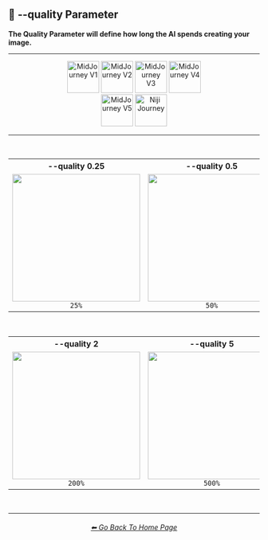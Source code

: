 <h2>💎 --quality Parameter</h2>
<b>The Quality Parameter will define how long the AI spends creating your image.</b>
<br>

<hr><!--------------->

<div align="center">

[<img src="./Images/Repo_Parts/Buttons/Version_Buttons/button_version_V1_inactive.webp?raw=true" alt="MidJourney V1" height="64" />](F://GitHubRepo/MidJourney-Styles-and-Keywords-Reference/Pages/MJ_V1/Comparison_Pages/Parameters/Quality_Comparison.md)
[<img src="./Images/Repo_Parts/Buttons/Version_Buttons/button_version_V2_inactive.webp?raw=true" alt="MidJourney V2" height="64" />](F://GitHubRepo/MidJourney-Styles-and-Keywords-Reference/Pages/MJ_V2/Comparison_Pages/Parameters/Quality_Comparison.md)
[<img src="./Images/Repo_Parts/Buttons/Version_Buttons/button_version_V3_inactive.webp?raw=true" alt="MidJourney V3" height="64" />](F://GitHubRepo/MidJourney-Styles-and-Keywords-Reference/Pages/MJ_V3/Comparison_Pages/Parameters/Quality_Comparison.md)
[<img src="./Images/Repo_Parts/Buttons/Version_Buttons/button_version_V4_inactive.webp?raw=true" alt="MidJourney V4" height="64" />](F://GitHubRepo/MidJourney-Styles-and-Keywords-Reference/Pages/MJ_V4/Comparison_Pages/Parameters/Quality_Comparison/Quality_Comparison.md)
<br>
[<img src="./Images/Repo_Parts/Buttons/Version_Buttons/button_version_V5_Alpha_active_half.webp?raw=true" alt="MidJourney V5" height="64" />](F://GitHubRepo/MidJourney-Styles-and-Keywords-Reference/Pages/MJ_V5/Comparison_Pages/Parameters/Quality_Comparison.md)
[<img src="./Images/Repo_Parts/Buttons/Version_Buttons/button_version_niji_inactive_half.webp?raw=true" alt="Niji Journey" height="64" />](F://GitHubRepo/MidJourney-Styles-and-Keywords-Reference/Pages/Niji_Journey/Niji_V4/Comparison_Pages/Parameters/Quality_Comparison.md)

</div>

<hr>
<br>

<div align="center">

<table>
    <tr align=center valign=middle>
        <th>--quality 0.25</th>
        <th>--quality 0.5</th>
        <th>--quality 1</th>
    </tr>
    <tr align=center valign=middle>
        <td>
            <img src="./Images/MJ_V5/V5_Alpha_1/Comparison_Page_Images/Quality_Comparison/Opal_quality_0.25.webp?raw=true" width="256" />
            <br><code>25%</code>
        </td>
        <td>
            <img src="./Images/MJ_V5/V5_Alpha_1/Comparison_Page_Images/Quality_Comparison/Opal_quality_0.5.webp?raw=true" width="256" />
            <br><code>50%</code>
        </td>
        <td>
            <img src="./Images/MJ_V5/V5_Alpha_1/Midjourney_Styles/Opal.webp?raw=true" width="256" />
            <br><code>100% (Default)</code>
        </td>
    </tr>
</table>

<br>

<table>
    <tr align=center valign=middle>
        <th>--quality 2</th>
        <th>--quality 5</th>
    </tr>
    <tr align=center valign=middle>
        <td>
            <img src="./Images/MJ_V5/V5_Alpha_1/Comparison_Page_Images/Quality_Comparison/Opal_quality_2.webp?raw=true" width="256" />
            <br><code>200%</code>
        </td>
        <td>
            <img src="./Images/MJ_V5/V5_Alpha_1/Comparison_Page_Images/Quality_Comparison/Opal_quality_5.webp?raw=true" width="256" />
            <br><code>500%</code>
        </td>
    </tr>
</table>

</div>

<br>

<hr><!--------------->
<div align="center">
<h6><a href="F://GitHubRepo/MidJourney-Styles-and-Keywords-Reference/README.md">⬅ Go Back To Home Page</a></h6>
</div>
